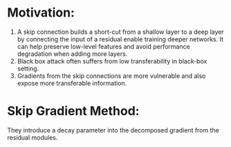 # Motivation: 
1. A skip connection builds a short-cut from a shallow layer to a deep layer by connecting the input of a residual enable training deeper networks. It can help preserve low-level features and avoid performance degradation when adding more layers.
2. Black box attack often suffers from low transferability in black-box setting.
3. Gradients from the skip connections are more vulnerable and also expose more transferable information.

# Skip Gradient Method:
They introduce a decay parameter into the decomposed gradient from the residual modules.
